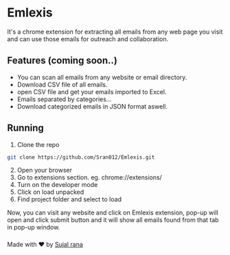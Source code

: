# Emlexis 
It's a chrome extension for extracting all emails from any web page you visit and can use those emails for outreach and collaboration.

## Features (coming soon..)
- You can scan all emails from any website or email directory.
- Download CSV file of all emails.
- open CSV file and get your emails imported to Excel.
- Emails separated by categories...
- Download categorized emails in JSON format aswell.

## Running 
1. Clone the repo
```bash
git clone https://github.com/Sran012/Emlexis.git
```

2. Open your browser 
3. Go to extensions section.    eg. chrome://extensions/
4. Turn on the developer mode 
5. Click on load unpacked
6. Find project folder and select to load

Now, you can visit any website and click on Emlexis extension, pop-up will open and click submit button and it will show all emails found from that tab in pop-up window.

###
Made with ❤️ by [Sujal rana](https://github.com/Sran012)